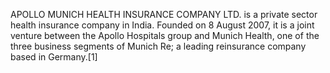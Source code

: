APOLLO MUNICH HEALTH INSURANCE COMPANY LTD. is a private sector health insurance company in India. Founded on 8 August 2007, it is a joint venture between the Apollo Hospitals group and Munich Health, one of the three business segments of Munich Re; a leading reinsurance company based in Germany.[1]

